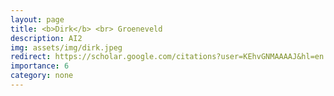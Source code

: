 ```yaml
---
layout: page
title: <b>Dirk</b> <br> Groeneveld
description: AI2
img: assets/img/dirk.jpeg
redirect: https://scholar.google.com/citations?user=KEhvGNMAAAAJ&hl=en
importance: 6
category: none
---
```


